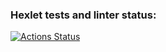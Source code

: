 ### Hexlet tests and linter status:
[![Actions Status](https://github.com/aevdokimov89/devops-for-programmers-project-lvl3/workflows/hexlet-check/badge.svg)](https://github.com/aevdokimov89/devops-for-programmers-project-lvl3/actions)